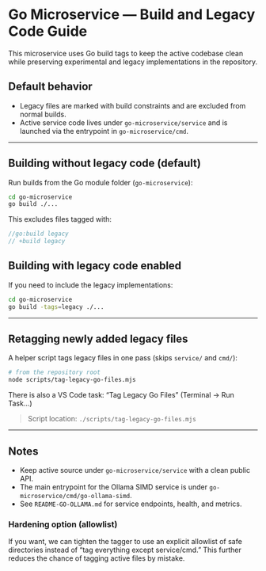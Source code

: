 # Go Microservice — Build and Legacy Code Guide

This microservice uses Go build tags to keep the active codebase clean while preserving experimental and legacy implementations in the repository.

## Default behavior

- Legacy files are marked with build constraints and are excluded from normal builds.
- Active service code lives under `go-microservice/service` and is launched via the entrypoint in `go-microservice/cmd`.

---

## Building without legacy code (default)

Run builds from the Go module folder (`go-microservice`):

```bash
cd go-microservice
go build ./...
```

This excludes files tagged with:

```go
//go:build legacy
// +build legacy
```

## Building with legacy code enabled

If you need to include the legacy implementations:

```bash
cd go-microservice
go build -tags=legacy ./...
```

---

## Retagging newly added legacy files

A helper script tags legacy files in one pass (skips `service/` and `cmd/`):

```bash
# from the repository root
node scripts/tag-legacy-go-files.mjs
```

There is also a VS Code task: “Tag Legacy Go Files” (Terminal → Run Task…)

> Script location: `./scripts/tag-legacy-go-files.mjs`

---

## Notes

- Keep active source under `go-microservice/service` with a clean public API.
- The main entrypoint for the Ollama SIMD service is under `go-microservice/cmd/go-ollama-simd`.
- See `README-GO-OLLAMA.md` for service endpoints, health, and metrics.

### Hardening option (allowlist)

If you want, we can tighten the tagger to use an explicit allowlist of safe directories instead of “tag everything except service/cmd.” This further reduces the chance of tagging active files by mistake.
